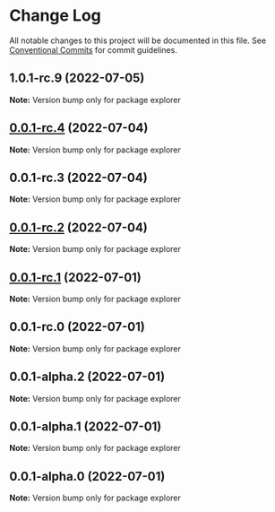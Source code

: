 # Change Log

All notable changes to this project will be documented in this file.
See [Conventional Commits](https://conventionalcommits.org) for commit guidelines.

## 1.0.1-rc.9 (2022-07-05)

**Note:** Version bump only for package explorer





## [0.0.1-rc.4](https://github.com/alercebroker/frontendcitos/compare/explorer@0.0.1-rc.3...explorer@0.0.1-rc.4) (2022-07-04)

**Note:** Version bump only for package explorer





## 0.0.1-rc.3 (2022-07-04)

**Note:** Version bump only for package explorer





## [0.0.1-rc.2](/compare/explorer@0.0.1-rc.1...explorer@0.0.1-rc.2) (2022-07-04)

**Note:** Version bump only for package explorer





## [0.0.1-rc.1](/compare/explorer@0.0.1-rc.0...explorer@0.0.1-rc.1) (2022-07-01)

**Note:** Version bump only for package explorer





## 0.0.1-rc.0 (2022-07-01)

**Note:** Version bump only for package explorer





## 0.0.1-alpha.2 (2022-07-01)

**Note:** Version bump only for package explorer





## 0.0.1-alpha.1 (2022-07-01)

**Note:** Version bump only for package explorer





## 0.0.1-alpha.0 (2022-07-01)

**Note:** Version bump only for package explorer
